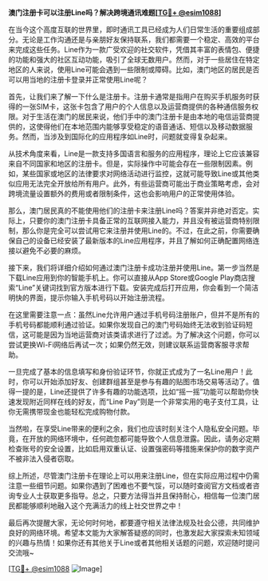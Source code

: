 **澳门注册卡可以注册Line吗？解决跨境通讯难题[[TG💪+ @esim1088](https://t.me/s/esim1088)]**

在当今这个高度互联的世界里，即时通讯工具已经成为人们日常生活的重要组成部分。无论是工作沟通还是与亲朋好友保持联系，我们都需要一个稳定、高效的平台来完成这些任务。Line作为一款广受欢迎的社交软件，凭借其丰富的表情包、便捷的功能和强大的社区互动功能，吸引了全球无数用户。然而，对于一些居住在特定地区的人来说，使用Line可能会遇到一些限制或障碍。比如，澳门地区的居民是否可以用当地的注册卡登录并正常使用Line呢？

首先，让我们来了解一下什么是注册卡。注册卡通常是指用户在购买手机服务时获得的一张SIM卡，这张卡包含了用户的个人信息以及运营商提供的各种通信服务权限。对于生活在澳门的居民来说，他们手中的澳门注册卡是由本地的电信运营商提供的，这使得他们在本地范围内能够享受稳定的语音通话、短信以及移动数据服务。然而，当涉及到国际化的应用程序如Line时，问题就变得复杂起来。

从技术角度来看，Line是一款支持多国语言和服务的应用程序，理论上它应该兼容来自不同国家和地区的注册卡。但是，实际操作中可能会存在一些限制因素。例如，某些国家或地区的法律要求对网络活动进行监控，这就可能导致Line或其他类似应用无法完全开放给所有用户。此外，有些运营商可能出于商业策略考虑，会对跨境流量设置额外的费用或者限制条件，这也会影响用户的正常使用体验。

那么，澳门居民真的不能使用他们的注册卡来注册Line吗？答案并非绝对否定。实际上，只要你的澳门注册卡具备正常的互联网接入能力，并且没有被运营商特别限制，那么你是完全可以尝试用它来注册并使用Line的。不过，在此之前，你需要确保自己的设备已经安装了最新版本的Line应用程序，并且了解如何正确配置网络连接以避免不必要的麻烦。

接下来，我们将详细介绍如何通过澳门注册卡成功注册并使用Line。第一步当然是下载Line应用到你的智能手机上。你可以直接从App Store或Google Play商店搜索“Line”关键词找到官方版本进行下载。安装完成后打开应用，你会看到一个简洁明快的界面，提示你输入手机号码以开始注册流程。

在这里需要注意一点：虽然Line允许用户通过手机号码注册账户，但并不是所有的手机号码都能顺利通过验证。如果你发现自己的澳门号码始终无法收到验证码短信，这可能是因为当地运营商对该类请求进行了过滤。为了解决这个问题，你可以尝试更换Wi-Fi网络后再试一次；如果仍然无效，则建议联系运营商客服寻求帮助。

一旦完成了基本的信息填写和身份验证环节，你就正式成为了一名Line用户！此时，你可以开始添加好友、创建群组甚至是参与有趣的贴图市场交易等活动了。值得一提的是，Line还提供了许多有趣的功能选项，比如“摇一摇”功能可以帮助你快速发现附近同样在线的好友，而“Line Pay”则是一个非常实用的电子支付工具，让你无需携带现金也能轻松完成购物付款。

当然啦，在享受Line带来的便利之余，我们也应该时刻关注个人隐私安全问题。毕竟，在开放的网络环境中，任何疏忽都可能导致个人信息泄露。因此，请务必定期检查账号的安全设置，比如启用双重认证、设置强密码等措施来保护你的数字资产不被非法入侵者窃取。

综上所述，尽管澳门注册卡在理论上可以用来注册Line，但在实际应用过程中仍需注意一些细节问题。如果你遇到了困难也不要气馁，可以随时查阅官方文档或者咨询专业人士获取更多指导。总之，只要方法得当并且保持耐心，相信每一位澳门居民都能够顺利地融入这个充满活力的线上社交世界之中！

最后再次提醒大家，无论何时何地，都要遵守相关法律法规及社会公德，共同维护良好的网络环境。希望本文能为大家解答疑惑的同时，也激发起大家探索未知领域的兴趣与热情！如果你还有其他关于Line或者其他相关话题的问题，欢迎随时提问交流哦~

[[TG💪+ @esim1088](https://t.me/s/esim1088) ![Image](https://i.postimg.cc/4NQfJmqS/Snipaste-2025-05-13-00-14-12.png)]